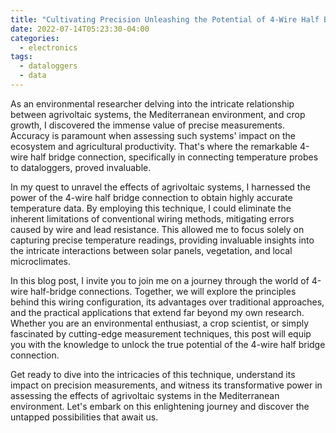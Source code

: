 ```yaml
---
title: "Cultivating Precision Unleashing the Potential of 4-Wire Half Bridge Connections"
date: 2022-07-14T05:23:30-04:00
categories:
  - electronics
tags:
  - dataloggers
  - data
---
```


As an environmental researcher delving into the intricate relationship between agrivoltaic systems, the Mediterranean environment, and crop growth, I discovered the immense value of precise measurements. Accuracy is paramount when assessing such systems' impact on the ecosystem and agricultural productivity. That's where the remarkable 4-wire half bridge connection, specifically in connecting temperature probes to dataloggers, proved invaluable.

In my quest to unravel the effects of agrivoltaic systems, I harnessed the power of the 4-wire half bridge connection to obtain highly accurate temperature data. By employing this technique, I could eliminate the inherent limitations of conventional wiring methods, mitigating errors caused by wire and lead resistance. This allowed me to focus solely on capturing precise temperature readings, providing invaluable insights into the intricate interactions between solar panels, vegetation, and local microclimates.

In this blog post, I invite you to join me on a journey through the world of 4-wire half-bridge connections. Together, we will explore the principles behind this wiring configuration, its advantages over traditional approaches, and the practical applications that extend far beyond my own research. Whether you are an environmental enthusiast, a crop scientist, or simply fascinated by cutting-edge measurement techniques, this post will equip you with the knowledge to unlock the true potential of the 4-wire half bridge connection.

Get ready to dive into the intricacies of this technique, understand its impact on precision measurements, and witness its transformative power in assessing the effects of agrivoltaic systems in the Mediterranean environment. Let's embark on this enlightening journey and discover the untapped possibilities that await us.
